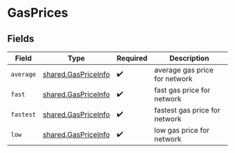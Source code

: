 # GasPrices


## Fields

| Field                                                      | Type                                                       | Required                                                   | Description                                                |
| ---------------------------------------------------------- | ---------------------------------------------------------- | ---------------------------------------------------------- | ---------------------------------------------------------- |
| `average`                                                  | [shared.GasPriceInfo](../../models/shared/gaspriceinfo.md) | :heavy_check_mark:                                         | average gas price for network                              |
| `fast`                                                     | [shared.GasPriceInfo](../../models/shared/gaspriceinfo.md) | :heavy_check_mark:                                         | fast gas price for network                                 |
| `fastest`                                                  | [shared.GasPriceInfo](../../models/shared/gaspriceinfo.md) | :heavy_check_mark:                                         | fastest gas price for network                              |
| `low`                                                      | [shared.GasPriceInfo](../../models/shared/gaspriceinfo.md) | :heavy_check_mark:                                         | low gas price for network                                  |
